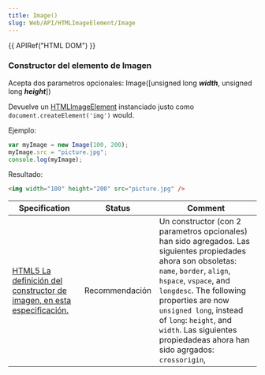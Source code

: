 ```yaml
---
title: Image()
slug: Web/API/HTMLImageElement/Image
---
```


{{ APIRef("HTML DOM") }}

### Constructor del elemento de Imagen

Acepta dos parametros opcionales: Image(\[unsigned long _**width**_, unsigned long _**height**_])

Devuelve un [HTMLImageElement](/es/docs/Web/API/HTMLImageElement) instanciado justo como `document.createElement('img')` would.

Ejemplo:

```js
var myImage = new Image(100, 200);
myImage.src = "picture.jpg";
console.log(myImage);
```

Resultado:

```html
<img width="100" height="200" src="picture.jpg" />
```

| Specification                                                                                                                           | Status         | Comment                                                                                                                                                                                                                                                                                                                                         |
| --------------------------------------------------------------------------------------------------------------------------------------- | -------------- | ----------------------------------------------------------------------------------------------------------------------------------------------------------------------------------------------------------------------------------------------------------------------------------------------------------------------------------------------- |
| [HTML5 La definición del constructor de imagen, en esta especificación.](https://www.w3.org/TR/html5/embedded-content-0.html#dom-image) | Recommendación | Un constructor (con 2 parametros opcionales) han sido agregados. Las siguientes propiedades ahora son obsoletas: `name`, `border`, `align`, `hspace`, `vspace`, and `longdesc`. The following properties are now `unsigned long`, instead of `long`: `height`, and `width`. Las siguientes propiedadeas ahora han sido agrgados: `crossorigin`, |

